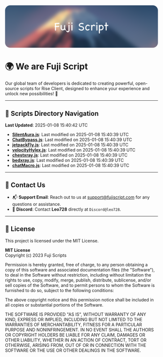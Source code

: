 ![Banner](.github/b.webp)

# 🌍 **We are Fuji Script**

Our global team of developers is dedicated to creating powerful, open-source scripts for Rise Client, designed to enhance your experience and unlock new possibilities! 🌟

---
<!-- SCRIPTS_NAVIGATION_START -->
## 📂 **Scripts Directory Navigation**

**Last Updated**: 2025-01-08 15:40:42 UTC

- **[SilentAura.js](scripts/SilentAura.js)**: Last modified on 2025-01-08 15:40:39 UTC
- **[ChatBypass.js](scripts/ChatBypass.js)**: Last modified on 2025-01-08 15:40:39 UTC
- **[jetpackFly.js](scripts/jetpackFly.js)**: Last modified on 2025-01-08 15:40:39 UTC
- **[velocityHylex.js](scripts/velocityHylex.js)**: Last modified on 2025-01-08 15:40:39 UTC
- **[chestxray.js](scripts/chestxray.js)**: Last modified on 2025-01-08 15:40:39 UTC
- **[bedxray.js](scripts/bedxray.js)**: Last modified on 2025-01-08 15:40:39 UTC
- **[chatMacro.js](scripts/chatMacro.js)**: Last modified on 2025-01-08 15:40:39 UTC

<!-- SCRIPTS_NAVIGATION_END -->

---

## 💬 **Contact Us**  
- 📬 **Support Email**: Reach out to us at [support@fujiscript.com](mailto:support@fujiscript.com) for any questions or assistance.  
- 💬 **Discord**: Contact **Leo728** directly at `Discord@leo728`.

---

## 📜 **License**

This project is licensed under the MIT License.  

**MIT License**  
Copyright (c) 2023 Fuji Scripts  

Permission is hereby granted, free of charge, to any person obtaining a copy of this software and associated documentation files (the "Software"), to deal in the Software without restriction, including without limitation the rights to use, copy, modify, merge, publish, distribute, sublicense, and/or sell copies of the Software, and to permit persons to whom the Software is furnished to do so, subject to the following conditions:  

The above copyright notice and this permission notice shall be included in all copies or substantial portions of the Software.  

THE SOFTWARE IS PROVIDED "AS IS", WITHOUT WARRANTY OF ANY KIND, EXPRESS OR IMPLIED, INCLUDING BUT NOT LIMITED TO THE WARRANTIES OF MERCHANTABILITY, FITNESS FOR A PARTICULAR PURPOSE AND NONINFRINGEMENT. IN NO EVENT SHALL THE AUTHORS OR COPYRIGHT HOLDERS BE LIABLE FOR ANY CLAIM, DAMAGES OR OTHER LIABILITY, WHETHER IN AN ACTION OF CONTRACT, TORT OR OTHERWISE, ARISING FROM, OUT OF OR IN CONNECTION WITH THE SOFTWARE OR THE USE OR OTHER DEALINGS IN THE SOFTWARE.  
